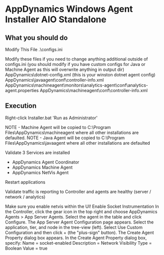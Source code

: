 # AppDynamics Windows Agent Installer AIO Standalone

## What you should do

Modify This File
 .\configs.ini

Modify these files if you need to change anything additional outside of configs.ini (you should modify if you have custom configs for Java or Machine Agent as this will overwrite anything in output dir)
 AppDynamics\dotnet-config.xml (this is your winston dotnet agent config)
 AppDynamics\javaagent\conf\controller-info.xml
 AppDynamics\machineagent\monitors\analytics-agent\conf\analytics-agent.properties
 AppDynamics\machineagent\conf\controller-info.xml

## Execution

Right-click Installer.bat 'Run as Administrator'

NOTE - Machine Agent will be copied to C:\Program Files\AppDynamics\machineagent where all other installations are defaulted.
NOTE - Java Agent will be copied to C:\Program Files\AppDynamics\javaagent where all other installations are defaulted

Validate 3 Services are installed

- AppDynamics Agent Coordinator
- AppDynamics Machine Agent
- AppDynamics NetVis Agent

Restart applications

Validate traffic is reporting to Controller and agents are healthy (server / network / analytics)

Make sure you enable netvis within the UI!
 Enable Socket Instrumentation
 In the Controller, click the gear icon in the top right and choose AppDynamics Agents > App Server Agents.
 Select the agent in the table and click Configure. The App Server Agent Configuration page appears.
 Select the application, tier, and node in the tree-view (left).
 Select Use Custom Configuration and then click + (the "plus-sign" button). The Create Agent Property dialog box appears.
 In the Create Agent Property dialog box, specify:
  Name = socket-enabled
  Description = Network Visibility
  Type = Boolean
  Value = true
